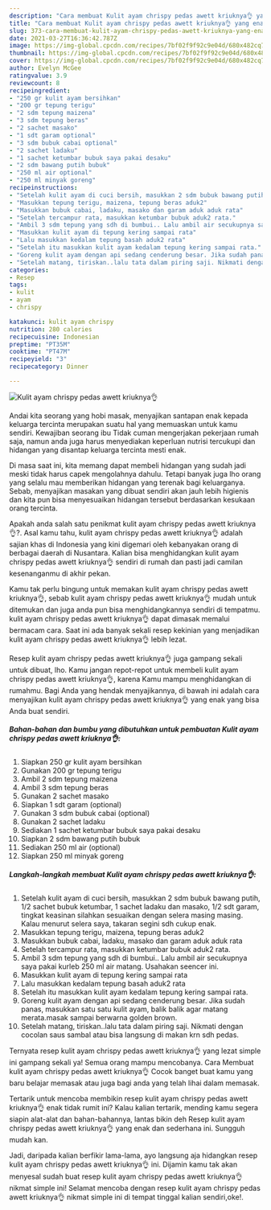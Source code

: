 ```yaml
---
description: "Cara membuat Kulit ayam chrispy pedas awett kriuknya👌 yang enak dan Mudah Dibuat"
title: "Cara membuat Kulit ayam chrispy pedas awett kriuknya👌 yang enak dan Mudah Dibuat"
slug: 373-cara-membuat-kulit-ayam-chrispy-pedas-awett-kriuknya-yang-enak-dan-mudah-dibuat
date: 2021-03-27T16:36:42.787Z
image: https://img-global.cpcdn.com/recipes/7bf02f9f92c9e04d/680x482cq70/kulit-ayam-chrispy-pedas-awett-kriuknya👌-foto-resep-utama.jpg
thumbnail: https://img-global.cpcdn.com/recipes/7bf02f9f92c9e04d/680x482cq70/kulit-ayam-chrispy-pedas-awett-kriuknya👌-foto-resep-utama.jpg
cover: https://img-global.cpcdn.com/recipes/7bf02f9f92c9e04d/680x482cq70/kulit-ayam-chrispy-pedas-awett-kriuknya👌-foto-resep-utama.jpg
author: Evelyn McGee
ratingvalue: 3.9
reviewcount: 8
recipeingredient:
- "250 gr kulit ayam bersihkan"
- "200 gr tepung terigu"
- "2 sdm tepung maizena"
- "3 sdm tepung beras"
- "2 sachet masako"
- "1 sdt garam optional"
- "3 sdm bubuk cabai optional"
- "2 sachet ladaku"
- "1 sachet ketumbar bubuk saya pakai desaku"
- "2 sdm bawang putih bubuk"
- "250 ml air optional"
- "250 ml minyak goreng"
recipeinstructions:
- "Setelah kulit ayam di cuci bersih, masukkan 2 sdm bubuk bawang putih, 1/2 sachet bubuk ketumbar, 1 sachet ladaku dan masako, 1/2 sdt garam, tingkat keasinan silahkan sesuaikan dengan selera masing masing. Kalau menurut selera saya, takaran segini sdh cukup enak."
- "Masukkan tepung terigu, maizena, tepung beras aduk2"
- "Masukkan bubuk cabai, ladaku, masako dan garam aduk aduk rata"
- "Setelah tercampur rata, masukkan ketumbar bubuk aduk2 rata."
- "Ambil 3 sdm tepung yang sdh di bumbui.. Lalu ambil air secukupnya saya pakai kurleb 250 ml air matang. Usahakan seencer ini."
- "Masukkan kulit ayam di tepung kering sampai rata"
- "Lalu masukkan kedalam tepung basah aduk2 rata"
- "Setelah itu masukkan kulit ayam kedalam tepung kering sampai rata."
- "Goreng kulit ayam dengan api sedang cenderung besar. Jika sudah panas, masukkan satu satu kulit ayam, balik balik agar matang merata.masak sampai berwarna golden brown."
- "Setelah matang, tiriskan..lalu tata dalam piring saji. Nikmati dengan cocolan saus sambal atau bisa langsung di makan krn sdh pedas."
categories:
- Resep
tags:
- kulit
- ayam
- chrispy

katakunci: kulit ayam chrispy 
nutrition: 280 calories
recipecuisine: Indonesian
preptime: "PT35M"
cooktime: "PT47M"
recipeyield: "3"
recipecategory: Dinner

---
```



![Kulit ayam chrispy pedas awett kriuknya👌](https://img-global.cpcdn.com/recipes/7bf02f9f92c9e04d/680x482cq70/kulit-ayam-chrispy-pedas-awett-kriuknya👌-foto-resep-utama.jpg)

Andai kita seorang yang hobi masak, menyajikan santapan enak kepada keluarga tercinta merupakan suatu hal yang memuaskan untuk kamu sendiri. Kewajiban seorang ibu Tidak cuman mengerjakan pekerjaan rumah saja, namun anda juga harus menyediakan keperluan nutrisi tercukupi dan hidangan yang disantap keluarga tercinta mesti enak.

Di masa  saat ini, kita memang dapat membeli hidangan yang sudah jadi meski tidak harus capek mengolahnya dahulu. Tetapi banyak juga lho orang yang selalu mau memberikan hidangan yang terenak bagi keluarganya. Sebab, menyajikan masakan yang dibuat sendiri akan jauh lebih higienis dan kita pun bisa menyesuaikan hidangan tersebut berdasarkan kesukaan orang tercinta. 



Apakah anda salah satu penikmat kulit ayam chrispy pedas awett kriuknya👌?. Asal kamu tahu, kulit ayam chrispy pedas awett kriuknya👌 adalah sajian khas di Indonesia yang kini digemari oleh kebanyakan orang di berbagai daerah di Nusantara. Kalian bisa menghidangkan kulit ayam chrispy pedas awett kriuknya👌 sendiri di rumah dan pasti jadi camilan kesenanganmu di akhir pekan.

Kamu tak perlu bingung untuk memakan kulit ayam chrispy pedas awett kriuknya👌, sebab kulit ayam chrispy pedas awett kriuknya👌 mudah untuk ditemukan dan juga anda pun bisa menghidangkannya sendiri di tempatmu. kulit ayam chrispy pedas awett kriuknya👌 dapat dimasak memalui bermacam cara. Saat ini ada banyak sekali resep kekinian yang menjadikan kulit ayam chrispy pedas awett kriuknya👌 lebih lezat.

Resep kulit ayam chrispy pedas awett kriuknya👌 juga gampang sekali untuk dibuat, lho. Kamu jangan repot-repot untuk membeli kulit ayam chrispy pedas awett kriuknya👌, karena Kamu mampu menghidangkan di rumahmu. Bagi Anda yang hendak menyajikannya, di bawah ini adalah cara menyajikan kulit ayam chrispy pedas awett kriuknya👌 yang enak yang bisa Anda buat sendiri.

<!--inarticleads1-->

##### Bahan-bahan dan bumbu yang dibutuhkan untuk pembuatan Kulit ayam chrispy pedas awett kriuknya👌:

1. Siapkan 250 gr kulit ayam bersihkan
1. Gunakan 200 gr tepung terigu
1. Ambil 2 sdm tepung maizena
1. Ambil 3 sdm tepung beras
1. Gunakan 2 sachet masako
1. Siapkan 1 sdt garam (optional)
1. Gunakan 3 sdm bubuk cabai (optional)
1. Gunakan 2 sachet ladaku
1. Sediakan 1 sachet ketumbar bubuk saya pakai desaku
1. Siapkan 2 sdm bawang putih bubuk
1. Sediakan 250 ml air (optional)
1. Siapkan 250 ml minyak goreng




<!--inarticleads2-->

##### Langkah-langkah membuat Kulit ayam chrispy pedas awett kriuknya👌:

1. Setelah kulit ayam di cuci bersih, masukkan 2 sdm bubuk bawang putih, 1/2 sachet bubuk ketumbar, 1 sachet ladaku dan masako, 1/2 sdt garam, tingkat keasinan silahkan sesuaikan dengan selera masing masing. Kalau menurut selera saya, takaran segini sdh cukup enak.
1. Masukkan tepung terigu, maizena, tepung beras aduk2
1. Masukkan bubuk cabai, ladaku, masako dan garam aduk aduk rata
1. Setelah tercampur rata, masukkan ketumbar bubuk aduk2 rata.
1. Ambil 3 sdm tepung yang sdh di bumbui.. Lalu ambil air secukupnya saya pakai kurleb 250 ml air matang. Usahakan seencer ini.
1. Masukkan kulit ayam di tepung kering sampai rata
1. Lalu masukkan kedalam tepung basah aduk2 rata
1. Setelah itu masukkan kulit ayam kedalam tepung kering sampai rata.
1. Goreng kulit ayam dengan api sedang cenderung besar. Jika sudah panas, masukkan satu satu kulit ayam, balik balik agar matang merata.masak sampai berwarna golden brown.
1. Setelah matang, tiriskan..lalu tata dalam piring saji. Nikmati dengan cocolan saus sambal atau bisa langsung di makan krn sdh pedas.




Ternyata resep kulit ayam chrispy pedas awett kriuknya👌 yang lezat simple ini gampang sekali ya! Semua orang mampu mencobanya. Cara Membuat kulit ayam chrispy pedas awett kriuknya👌 Cocok banget buat kamu yang baru belajar memasak atau juga bagi anda yang telah lihai dalam memasak.

Tertarik untuk mencoba membikin resep kulit ayam chrispy pedas awett kriuknya👌 enak tidak rumit ini? Kalau kalian tertarik, mending kamu segera siapin alat-alat dan bahan-bahannya, lantas bikin deh Resep kulit ayam chrispy pedas awett kriuknya👌 yang enak dan sederhana ini. Sungguh mudah kan. 

Jadi, daripada kalian berfikir lama-lama, ayo langsung aja hidangkan resep kulit ayam chrispy pedas awett kriuknya👌 ini. Dijamin kamu tak akan menyesal sudah buat resep kulit ayam chrispy pedas awett kriuknya👌 nikmat simple ini! Selamat mencoba dengan resep kulit ayam chrispy pedas awett kriuknya👌 nikmat simple ini di tempat tinggal kalian sendiri,oke!.

